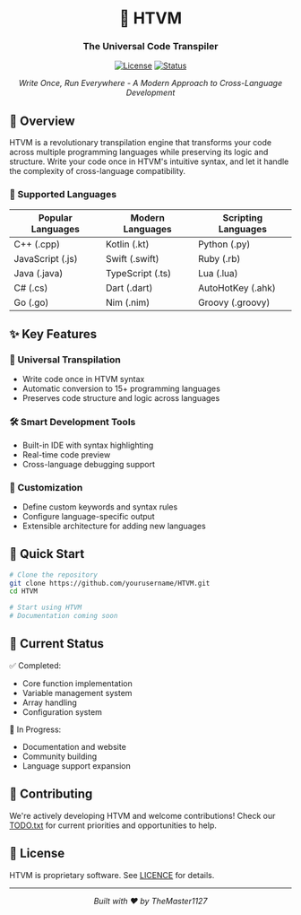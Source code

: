 <div align="center">

# 🚀 HTVM

### The Universal Code Transpiler

[![License](https://img.shields.io/badge/License-Proprietary-blue.svg)](LICENCE)
[![Status](https://img.shields.io/badge/Status-Active_Development-brightgreen.svg)](TODO.txt)

*Write Once, Run Everywhere - A Modern Approach to Cross-Language Development*

</div>

## 🌟 Overview

HTVM is a revolutionary transpilation engine that transforms your code across multiple programming languages while preserving its logic and structure. Write your code once in HTVM's intuitive syntax, and let it handle the complexity of cross-language compatibility.

### 🎯 Supported Languages

| Popular Languages | Modern Languages | Scripting Languages |
|-------------------|------------------|--------------------|
| C++ (.cpp)        | Kotlin (.kt)     | Python (.py)       |
| JavaScript (.js)  | Swift (.swift)   | Ruby (.rb)         |
| Java (.java)      | TypeScript (.ts) | Lua (.lua)         |
| C# (.cs)          | Dart (.dart)     | AutoHotKey (.ahk)  |
| Go (.go)          | Nim (.nim)       | Groovy (.groovy)   |

## ✨ Key Features

### 🔄 Universal Transpilation
- Write code once in HTVM syntax
- Automatic conversion to 15+ programming languages
- Preserves code structure and logic across languages

### 🛠 Smart Development Tools
- Built-in IDE with syntax highlighting
- Real-time code preview
- Cross-language debugging support

### 🎨 Customization
- Define custom keywords and syntax rules
- Configure language-specific output
- Extensible architecture for adding new languages

## 🚀 Quick Start

```bash
# Clone the repository
git clone https://github.com/yourusername/HTVM.git
cd HTVM

# Start using HTVM
# Documentation coming soon
```

## 🔄 Current Status

✅ Completed:
- Core function implementation
- Variable management system
- Array handling
- Configuration system

🔨 In Progress:
- Documentation and website
- Community building
- Language support expansion

## 🤝 Contributing

We're actively developing HTVM and welcome contributions! Check our [TODO.txt](TODO.txt) for current priorities and opportunities to help.

## 📜 License

HTVM is proprietary software. See [LICENCE](LICENCE) for details.

---

<div align="center">

*Built with ❤️ by TheMaster1127*

</div>